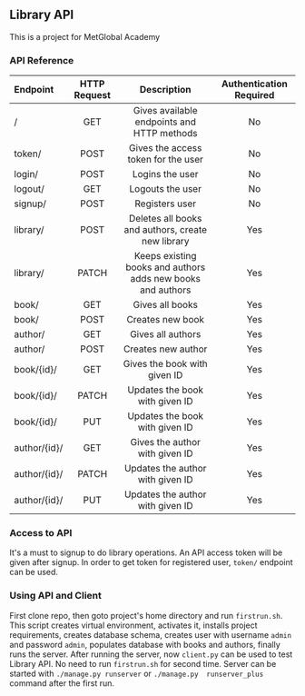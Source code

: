 ## Library API
This is a project for MetGlobal Academy

### API Reference

|    Endpoint   |  HTTP Request |                     Description                               |  Authentication Required |
|:--------------|:-------------:|:-------------------------------------------------------------:|:------------------------:|
|  /            |     GET       |   Gives available endpoints and HTTP methods                  |   No                     |
|  token/       |     POST      |   Gives the access token for the user                         |   No                     |
|  login/       |     POST      |   Logins the user                                             |   No                     |
|  logout/      |     GET       |   Logouts the user                                            |   No                     |
|  signup/      |     POST      |   Registers user                                              |   No                     |
|  library/     |     POST      |   Deletes all books and authors, create new library           |   Yes                    |
|  library/     |     PATCH     |   Keeps existing books and authors adds new books and authors |   Yes                    |
|  book/        |     GET       |   Gives all books                                             |   Yes                    |     
|  book/        |     POST      |   Creates new book                                            |   Yes                    |
|  author/      |     GET       |   Gives all authors                                           |   Yes                    |
|  author/      |     POST      |   Creates new author                                          |   Yes                    |
|  book/{id}/   |     GET       |   Gives the book with given ID                                |   Yes                    |
|  book/{id}/   |     PATCH     |   Updates the book with given ID                              |   Yes                    |
|  book/{id}/   |     PUT       |   Updates the book with given ID                              |   Yes                    |
|  author/{id}/ |     GET       |   Gives the author with given ID                              |   Yes                    |
|  author/{id}/ |     PATCH     |   Updates the author with given ID                            |   Yes                    |
|  author/{id}/ |     PUT       |   Updates the author with given ID                            |   Yes                    |

### Access to API
It's a must to signup to do library operations. An API access token will be given after signup. In
order to get token for registered user, `token/` endpoint can be used.

### Using API and Client
First clone repo, then goto project's home directory and run `firstrun.sh`. This script creates
virtual environment, activates it, installs project requirements, creates database schema, creates
user with username `admin` and password `admin`, populates database with books and authors, finally
runs the server. After running the server, now `client.py` can be used to test Library API. No need to
run `firstrun.sh` for second time. Server can be started with `./manage.py runserver` or `./manage.py 
runserver_plus` command after the first run.
